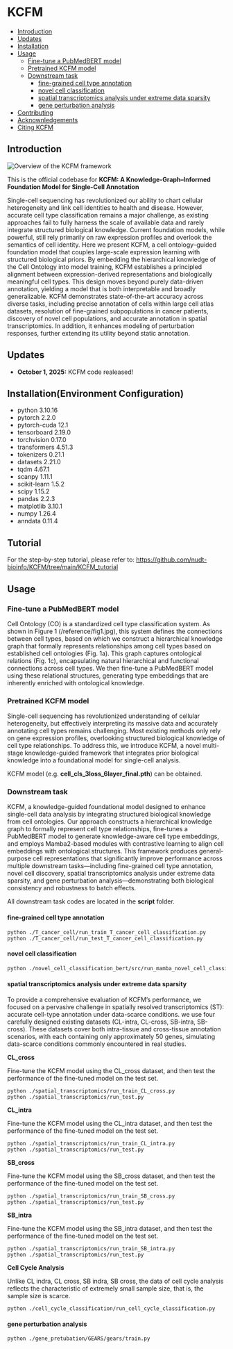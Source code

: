 # KCFM

* [Introduction](#introduction)
* [Updates](#updates)
* [Installation](#installationenvironment-configuration)
* [Usage](#usage)
  * [Fine-tune a PubMedBERT model](#fine-tune-a-pubmedbert-model) 
  * [Pretrained KCFM model](#pretrained-KCFM-model)
  * [Downstream task](#downstream-task)
    * [fine-grained cell type annotation](#fine-grained-cell-type-annotation)
    * [novel cell classification](#novel-cell-classification)
    * [spatial transcriptomics analysis under extreme data sparsity](#spatial-transcriptomics-analysis-under-extreme-data-sparsity)
    * [gene perturbation analysis](#gene-perturbation-analysis)
* [Contributing](#contributing)
* [Acknownledgements](#acknoledgements)
* [Citing KCFM](#citing-KCFM)

## Introduction
![Overview of the KCFM framework](./workflow.png)

This is the official codebase for **KCFM: A Knowledge-Graph–Informed Foundation Model for Single-Cell Annotation**

Single-cell sequencing has revolutionized our ability to chart cellular heterogeneity and link cell identities to health 
and disease. However, accurate cell type classification remains a major challenge, as existing approaches fail to fully harness
the scale of available data and rarely integrate structured biological knowledge. Current foundation models, while powerful, 
still rely primarily on raw expression profiles and overlook the semantics of cell identity. Here we present KCFM, a
cell ontology–guided foundation model that couples large-scale expression learning with structured biological priors. By 
embedding the hierarchical knowledge of the Cell Ontology into model training, KCFM establishes a principled alignment 
between expression-derived representations and biologically meaningful cell types. This design moves beyond purely data-driven 
annotation, yielding a model that is both interpretable and broadly generalizable. KCFM demonstrates state-of-the-art accuracy 
across diverse tasks, including precise annotation of cells within large cell atlas datasets, resolution of fine-grained subpopulations 
in cancer patients, discovery of novel cell populations, and accurate annotation in spatial transcriptomics. In addition, 
it enhances modeling of perturbation responses, further extending its utility beyond static annotation.

## Updates
* **October 1, 2025:** KCFM code realeased!

## Installation(Environment Configuration)
* python 3.10.16
* pytorch 2.2.0
* pytorch-cuda 12.1
* tensorboard 2.19.0
* torchvision 0.17.0
* transformers 4.51.3
* tokenizers 0.21.1
* datasets 2.21.0
* tqdm 4.67.1
* scanpy 1.11.1
* scikit-learn 1.5.2
* scipy 1.15.2
* pandas 2.2.3
* matplotlib 3.10.1
* numpy 1.26.4
* anndata 0.11.4

## Tutorial
For the step-by-step tutorial, please refer to: https://github.com/nudt-bioinfo/KCFM/tree/main/KCFM_tutorial

## Usage

### Fine-tune a PubMedBERT model
Cell Ontology (CO) is a standardized cell type classification system. As shown in Figure 1 (/reference/fig1.jpg), this system 
defines the connections between cell types, based on which we construct a hierarchical knowledge graph that formally represents 
relationships among cell types based on established cell ontologies (Fig. 1a). This graph captures ontological relations (Fig. 1c), 
encapsulating natural hierarchical and functional connections across cell types. We then fine-tune a PubMedBERT model using
these relational structures, generating type embeddings that are inherently enriched with ontological knowledge.

### Pretrained KCFM model

Single-cell sequencing has revolutionized understanding of cellular heterogeneity, but effectively interpreting its massive 
data and accurately annotating cell types remains challenging. Most existing methods only rely on gene expression profiles, 
overlooking structured biological knowledge of cell type relationships. To address this, we introduce KCFM, a novel multi-stage 
knowledge-guided framework that integrates prior biological knowledge into a foundational model for single-cell analysis.

KCFM model (e.g. **cell_cls_3loss_6layer_final.pth**) can be obtained.

### Downstream task
KCFM, a knowledge-guided foundational model designed to enhance single-cell data analysis by integrating structured biological 
knowledge from cell ontologies. Our approach constructs a hierarchical knowledge graph to formally represent cell type relationships, 
fine-tunes a PubMedBERT model to generate knowledge-aware cell type embeddings, and employs Mamba2-based modules with contrastive 
learning to align cell embeddings with ontological structures. This framework produces general-purpose cell representations that 
significantly improve performance across multiple downstream tasks—including fine-grained cell type annotation, novel cell discovery, 
spatial transcriptomics analysis under extreme data sparsity, and gene perturbation analysis—demonstrating both biological consistency 
and robustness to batch effects.

All downstream task codes are located in the **script** folder.

#### fine-grained cell type annotation
```angular2html
python ./T_cancer_cell/run_train_T_cancer_cell_classification.py
python ./T_cancer_cell/run_test_T_cancer_cell_classification.py
```

#### novel cell classification
```bash
python ./novel_cell_classification_bert/src/run_mamba_novel_cell_classification_difficulty.py
```

#### spatial transcriptomics analysis under extreme data sparsity
To provide a comprehensive evaluation of KCFM’s performance, we focused on a pervasive challenge in spatially resolved 
transcriptomics (ST): accurate cell-type annotation under data-scarce conditions. we use four carefully designed existing 
datasets (CL-intra, CL-cross, SB-intra, SB-cross). These datasets cover both intra-tissue and cross-tissue annotation scenarios, 
with each containing only approximately 50 genes, simulating data-scarce conditions commonly encountered in real studies.

**CL_cross**

Fine-tune the KCFM model using the CL_cross dataset, and then test the performance of the fine-tuned model on the test set.

```angular2html
python ./spatial_transcriptomics/run_train_CL_cross.py
python ./spatial_transcriptomics/run_test.py
```

**CL_intra**

Fine-tune the KCFM model using the CL_intra dataset, and then test the performance of the fine-tuned model on the test set.

```angular2html
python ./spatial_transcriptomics/run_train_CL_intra.py
python ./spatial_transcriptomics/run_test.py
```

**SB_cross**

Fine-tune the KCFM model using the SB_cross dataset, and then test the performance of the fine-tuned model on the test set.

```angular2html
python ./spatial_transcriptomics/run_train_SB_cross.py
python ./spatial_transcriptomics/run_test.py
```

**SB_intra**

Fine-tune the KCFM model using the SB_intra dataset, and then test the performance of the fine-tuned model on the test set.

```angular2html
python ./spatial_transcriptomics/run_train_SB_intra.py
python ./spatial_transcriptomics/run_test.py
```

**Cell Cycle Analysis**

Unlike CL indra, CL cross, SB indra, SB cross, the data of cell cycle analysis reflects the characteristic of extremely 
small sample size, that is, the sample size is scarce.
```angular2html
python ./cell_cycle_classification/run_cell_cycle_classification.py
```

#### gene perturbation analysis
```angular2html
python ./gene_pretubation/GEARS/gears/train.py
```

